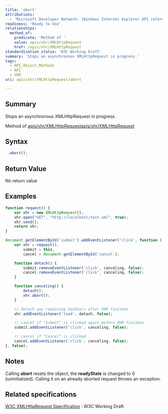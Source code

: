 ```yaml
---
title: 'abort'
attributions:
  - 'Microsoft Developer Network: [Windows Internet Explorer API reference Article](http://msdn.microsoft.com/en-us/library/ie/hh828809%28v=vs.85%29.aspx)'
readiness: 'Ready to Use'
relationships:
  method_of:
    predicate: 'Method of '
    value: apis/xhr/XMLHttpRequest
    href: /apis/xhr/XMLHttpRequest
standardization_status: 'W3C Working Draft'
summary: 'Stops an asynchronous XMLHttpRequest in progress.'
tags:
  - API_Object_Methods
  - API
  - XHR
uri: apis/xhr/XMLHttpRequest/abort

---
```

## Summary

Stops an asynchronous XMLHttpRequest in progress.

Method of [apis/xhr/XMLHttpRequest](/apis/xhr/XMLHttpRequest)[apis/xhr/XMLHttpRequest](/apis/xhr/XMLHttpRequest)

## Syntax

``` js
 .abort();
```

## Return Value

No return value

## Examples

``` js
function request() {
    var xhr = new XMLHttpRequest();
    xhr.open("GET", "http://localhost/test.xml", true);
    xhr.send();
    return xhr;
}

document.getElementById('submit').addEventListener('click', function () {
    var xhr = request(),
        submit = this,
        cancel = document.getElementById('cancel');

    function detach() {
        submit.removeEventListener('click', canceling, false);
        cancel.removeEventListener('click', canceling, false);
    }

    function canceling() {
        detach();
        xhr.abort();
    }

    // detach any remaining handlers after XHR finishes
    xhr.addEventListener('load', detach, false);

    // cancel if "Submit" is clicked again before XHR finishes
    submit.addEventListener('click', canceling, false);

    // cancel if "Cancel" is clicked
    cancel.addEventListener('click', canceling, false);
}, false);
```

## Notes

Calling **abort** resets the object; the **readyState** is changed to 0 (uninitialized). Calling it on an already aborted request throws an exception.

## Related specifications

[W3C XMLHttpRequest Specification](http://www.w3.org/TR/XMLHttpRequest/)
:   W3C Working Draft
